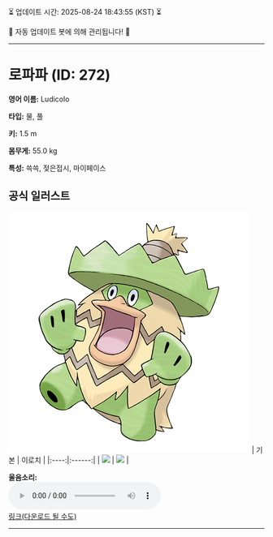
⏳ 업데이트 시간: 2025-08-24 18:43:55 (KST) ⏳

🤖 자동 업데이트 봇에 의해 관리됩니다! 🤖

---

# 로파파 (ID: 272)
**영어 이름:** Ludicolo

**타입:** 물, 풀

**키:** 1.5 m

**몸무게:** 55.0 kg

**특성:** 쓱쓱, 젖은접시, 마이페이스

## 공식 일러스트
![](https://raw.githubusercontent.com/PokeAPI/sprites/master/sprites/pokemon/other/official-artwork/272.png)
| 기본 | 이로치 |
|:----:|:------:|
| <img src="http://play.pokemonshowdown.com/sprites/ani/ludicolo.gif" width="200"> | <img src="http://play.pokemonshowdown.com/sprites/ani-shiny/ludicolo.gif" width="200"> |

**울음소리:**<br><audio controls src="https://raw.githubusercontent.com/PokeAPI/cries/main/cries/pokemon/latest/272.ogg"></audio><br> [링크(다운로드 될 수도)](https://raw.githubusercontent.com/PokeAPI/cries/main/cries/pokemon/latest/272.ogg)


---
